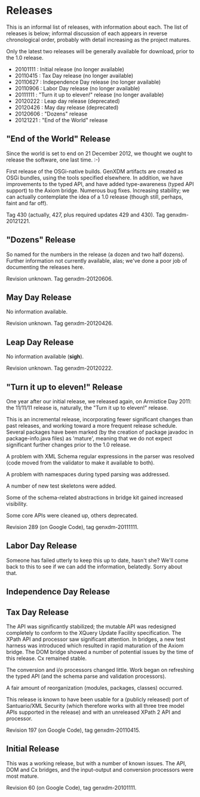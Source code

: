# Releases

This is an informal list of releases, with information about each.  The list
of releases is below; informal discussion of each appears in reverse
chronological order, probably with detail increasing as the project matures.

Only the latest two releases will be generally available for download, prior
to the 1.0 release.

  * 20101111 : Initial release (no longer available)
  * 20110415 : Tax Day release (no longer available)
  * 20110627 : Independence Day release (no longer available)
  * 20110906 : Labor Day release (no longer available)
  * 20111111 : "Turn it up to eleven!" release (no longer available)
  * 20120222 : Leap day release (deprecated)
  * 20120426 : May day release (deprecated)
  * 20120606 : "Dozens" release
  * 20121221 : "End of the World" release

## "End of the World" Release

Since the world is set to end on 21 December 2012, we thought we ought to release the software, one last time. :-)

First release of the OSGi-native builds. GenXDM artifacts are created as OSGi bundles, using the tools specified elsewhere. In addition, we have improvements to the typed API, and have added type-awareness (typed API support) to the Axiom bridge. Numerous bug fixes. Increasing stability; we can actually contemplate the idea of a 1.0 release (though still, perhaps, faint and far off).

Tag 430 (actually, 427, plus required updates 429 and 430). Tag genxdm-20121221.

## "Dozens" Release

So named for the numbers in the release (a dozen and two half dozens). Further information not currently available, alas; we've done a poor job of documenting the releases here.

Revision unknown. Tag genxdm-20120606.

## May Day Release

No information available.

Revision unknown. Tag genxdm-20120426.

## Leap Day Release

No information available (**sigh**).

Revision unknown. Tag genxdm-20120222.

## "Turn it up to eleven!" Release

One year after our initial release, we released again, on Armistice Day 2011: the 11/11/11 release is, naturally, the "Turn it up to eleven!" release.

This is an incremental release, incorporating fewer significant changes than past releases, and working toward a more frequent release schedule.  Several packages have been marked (by the creation of package javadoc in package-info.java files) as 'mature', meaning that we do not expect significant further changes prior to the 1.0 release.

A problem with XML Schema regular expressions in the parser was resolved (code moved from the validator to make it available to both).

A problem with namespaces during typed parsing was addressed.

A number of new test skeletons were added.

Some of the schema-related abstractions in bridge kit gained increased visibility.

Some core APIs were cleaned up, others deprecated.

Revision 289 (on Google Code), tag genxdm-20111111.

## Labor Day Release

Someone has failed utterly to keep this up to date, hasn't she?  We'll come back to this to see if we can add the information, belatedly.  Sorry about that.

## Independence Day Release

## Tax Day Release

The API was significantly stabilized; the mutable API was redesigned completely
to conform to the XQuery Update Facility specification.  The XPath API and processor saw
significant attention.  In bridges, a new test harness was introduced which
resulted in rapid maturation of the Axiom bridge.  The DOM bridge showed a
number of potential issues by the time of this release.  Cx remained stable.

The conversion and i/o processors changed little.  Work began on refreshing
the typed API (and the schema parse and validation processors).

A fair amount of reorganization (modules, packages, classes) occurred.

This release is known to have been usable for a (publicly released) port of
Santuario/XML Security (which therefore works with all three tree model APIs
supported in the release) and with an unreleased XPath 2 API and processor.

Revision 197 (on Google Code), tag genxdm-20110415.

## Initial Release

This was a working release, but with a number of known issues.  The API,
DOM and Cx bridges, and the input-output and conversion processors were
most mature.

Revision 60 (on Google Code), tag genxdm-20101111.